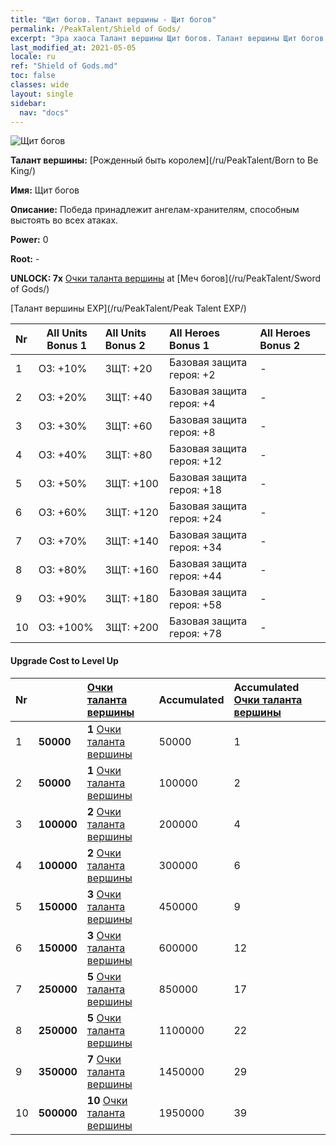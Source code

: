 ```yaml
---
title: "Щит богов. Талант вершины - Щит богов"
permalink: /PeakTalent/Shield of Gods/
excerpt: "Эра хаоса Талант вершины Щит богов. Талант вершины Щит богов. Щит богов"
last_modified_at: 2021-05-05
locale: ru
ref: "Shield of Gods.md"
toc: false
classes: wide
layout: single
sidebar:
  nav: "docs"
---
```


  ![Щит богов](/images/pt/talent_4502.png)

  **Талант вершины:** [Рожденный быть королем](/ru/PeakTalent/Born to Be King/)

  **Имя:** Щит богов

  **Описание:** Победа принадлежит ангелам-хранителям, способным выстоять во всех атаках.

  **Power:** 0

  **Root:** -

  **UNLOCK: 7x** [Очки таланта вершины](/ItemsRU/con_934/) at [Меч богов](/ru/PeakTalent/Sword of Gods/)

  [Талант вершины EXP](/ru/PeakTalent/Peak Talent EXP/)

  | Nr | All Units Bonus 1 | All Units Bonus 2 | All Heroes Bonus 1 | All Heroes Bonus 2 |
  |:---|--------------|:-------------|:-------------|:-------------|
  | 1 | ОЗ: +10% | ЗЩТ: +20 | Базовая защита героя: +2 | - |
  | 2 | ОЗ: +20% | ЗЩТ: +40 | Базовая защита героя: +4 | - |
  | 3 | ОЗ: +30% | ЗЩТ: +60 | Базовая защита героя: +8 | - |
  | 4 | ОЗ: +40% | ЗЩТ: +80 | Базовая защита героя: +12 | - |
  | 5 | ОЗ: +50% | ЗЩТ: +100 | Базовая защита героя: +18 | - |
  | 6 | ОЗ: +60% | ЗЩТ: +120 | Базовая защита героя: +24 | - |
  | 7 | ОЗ: +70% | ЗЩТ: +140 | Базовая защита героя: +34 | - |
  | 8 | ОЗ: +80% | ЗЩТ: +160 | Базовая защита героя: +44 | - |
  | 9 | ОЗ: +90% | ЗЩТ: +180 | Базовая защита героя: +58 | - |
  | 10 | ОЗ: +100% | ЗЩТ: +200 | Базовая защита героя: +78 | - |


#### Upgrade Cost to Level Up

  | Nr | <i class="fas fa-coins"/> | [Очки таланта вершины](/ItemsRU/con_934/) | Accumulated <i class="fas fa-coins"/> | Accumulated [Очки таланта вершины](/ItemsRU/con_934/) |
  |:---|--------------|:-------------|:-------------|:-------------|
  | 1 | **50000** | **1** [Очки таланта вершины](/ItemsRU/con_934/) | 50000 | 1 |
  | 2 | **50000** | **1** [Очки таланта вершины](/ItemsRU/con_934/) | 100000 | 2 |
  | 3 | **100000** | **2** [Очки таланта вершины](/ItemsRU/con_934/) | 200000 | 4 |
  | 4 | **100000** | **2** [Очки таланта вершины](/ItemsRU/con_934/) | 300000 | 6 |
  | 5 | **150000** | **3** [Очки таланта вершины](/ItemsRU/con_934/) | 450000 | 9 |
  | 6 | **150000** | **3** [Очки таланта вершины](/ItemsRU/con_934/) | 600000 | 12 |
  | 7 | **250000** | **5** [Очки таланта вершины](/ItemsRU/con_934/) | 850000 | 17 |
  | 8 | **250000** | **5** [Очки таланта вершины](/ItemsRU/con_934/) | 1100000 | 22 |
  | 9 | **350000** | **7** [Очки таланта вершины](/ItemsRU/con_934/) | 1450000 | 29 |
  | 10 | **500000** | **10** [Очки таланта вершины](/ItemsRU/con_934/) | 1950000 | 39 |
